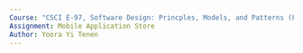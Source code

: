 ```yaml
---
Course: "CSCI E-97, Software Design: Princples, Models, and Patterns (Fall 2013)"
Assignment: Mobile Application Store
Author: Yoora Yi Tenen
---
```

